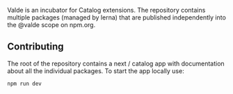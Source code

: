 Valde is an incubator for Catalog extensions. The repository contains multiple packages (managed by lerna) that are published independently into the @valde scope on npm.org.

## Contributing

The root of the repository contains a next / catalog app with documentation about all the individual packages. To start the app locally use:

```
npm run dev
```
